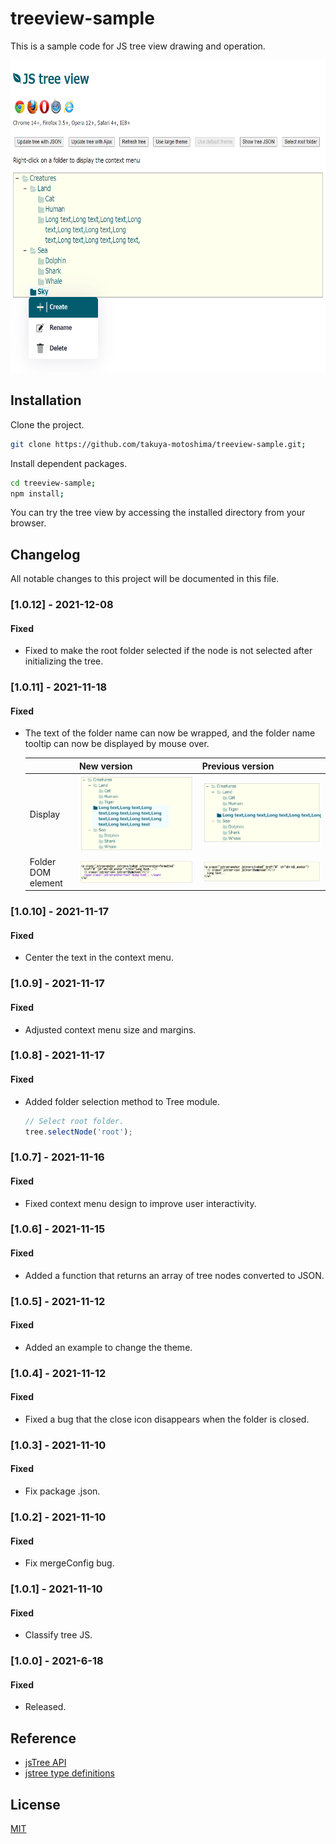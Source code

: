 # treeview-sample

This is a sample code for JS tree view drawing and operation.

<img src="https://raw.githubusercontent.com/takuya-motoshima/treeview-sample/main/screencaps/tree.png" height="500">

## Installation

Clone the project.  

```sh
git clone https://github.com/takuya-motoshima/treeview-sample.git;
```

Install dependent packages.  

```sh
cd treeview-sample;
npm install;
```

You can try the tree view by accessing the installed directory from your browser.

## Changelog
All notable changes to this project will be documented in this file.

### [1.0.12] - 2021-12-08
#### Fixed
- Fixed to make the root folder selected if the node is not selected after initializing the tree.

### [1.0.11] - 2021-11-18
#### Fixed
- The text of the folder name can now be wrapped, and the folder name tooltip can now be displayed by mouse over.
  <table>
    <thead>
      <tr>
        <th></th>
        <th>New version</th>
        <th>Previous version</th>
      </tr>
    </thead>
    <tbody>
      <tr>
        <td>Display</td>
        <td><img src="https://raw.githubusercontent.com/takuya-motoshima/treeview-sample/main/screencaps/After folder name wrap.png"></td>
        <td><img src="https://raw.githubusercontent.com/takuya-motoshima/treeview-sample/main/screencaps/Before folder name wrap.png"></td>
      </tr>
      <tr>
        <td>Folder DOM element</td>
        <td><img src="https://raw.githubusercontent.com/takuya-motoshima/treeview-sample/main/screencaps/After folder name wrap DOM.png"></td>
        <td><img src="https://raw.githubusercontent.com/takuya-motoshima/treeview-sample/main/screencaps/Before folder name wrap DOM.png"></td>
      </tr>
    </tbody>
  </table>

### [1.0.10] - 2021-11-17
#### Fixed
- Center the text in the context menu.

### [1.0.9] - 2021-11-17
#### Fixed
- Adjusted context menu size and margins.

### [1.0.8] - 2021-11-17
#### Fixed
- Added folder selection method to Tree module.
  ```js
  // Select root folder.
  tree.selectNode('root');
  ```

### [1.0.7] - 2021-11-16
#### Fixed
- Fixed context menu design to improve user interactivity.

### [1.0.6] - 2021-11-15
#### Fixed
- Added a function that returns an array of tree nodes converted to JSON.

### [1.0.5] - 2021-11-12
#### Fixed
- Added an example to change the theme.

### [1.0.4] - 2021-11-12
#### Fixed
- Fixed a bug that the close icon disappears when the folder is closed.

### [1.0.3] - 2021-11-10
#### Fixed
- Fix package .json.

### [1.0.2] - 2021-11-10
#### Fixed
- Fix mergeConfig bug.

### [1.0.1] - 2021-11-10
#### Fixed
- Classify tree JS.

### [1.0.0] - 2021-6-18
#### Fixed
- Released.

## Reference
- [jsTree API](https://www.jstree.com/api/)
- [jstree type definitions](https://github.com/DefinitelyTyped/DefinitelyTyped/blob/master/types/jstree/index.d.ts)

## License

[MIT](LICENSE)